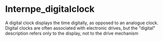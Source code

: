 # Internpe_digitalclock
A digital clock displays the time digitally, as opposed to an analogue clock. Digital clocks are often associated with electronic drives, but the "digital" description refers only to the display, not to the drive mechanism
